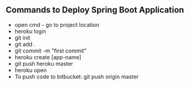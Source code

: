 ## Commands to Deploy Spring Boot Application
* open cmd - go to project location
* heroku login
* git init
* git add .
* git commit -m "first commit"
* heroku create [app-name]
* git push heroku master
* heroku open
* To push code to bitbucket: git push origin master